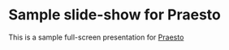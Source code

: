 # Sample slide-show for Praesto

This is a sample full-screen presentation for [Praesto](https://github.com/ducksoupdev/praesto)
